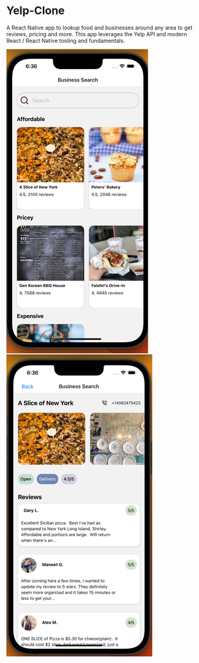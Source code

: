 # Yelp-Clone

A React Native app to lookup food and businesses around any area to get reviews, pricing and more. This app leverages the Yelp API and modern React / React Native tooling and fundamentals.

![Landing](./misc/landing.png)
![More](./misc/more.png)
